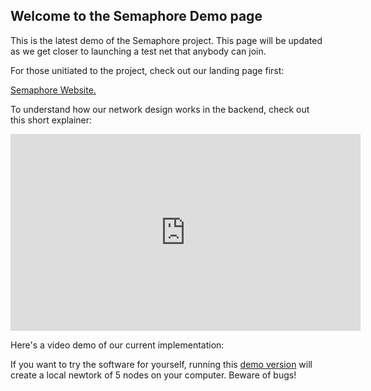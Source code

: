 ## Welcome to the Semaphore Demo page

This is the latest demo of the Semaphore project. This page will be updated as we get closer to launching a test net that anybody can join.
 
For those unitiated to the project, check out our landing page first:

<a href="https://sirlemmings.github.io/Semaphore/" target="_blank">Semaphore Website.</a>

To understand how our network design works in the backend, check out this short explainer:

<iframe width="560" height="315" src="https://www.youtube.com/embed/UJcLXCyjUHI" title="YouTube video player" frameborder="0" allow="accelerometer; autoplay; clipboard-write; encrypted-media; gyroscope; picture-in-picture" allowfullscreen></iframe>

Here's a video demo of our current implementation:


If you want to try the software for yourself, running this <a href="https://github.com/SirLemmings/Semaphore/raw/gh-pages/Semaphore.zip" target="_blank">demo version</a> will create a local newtork of 5 nodes on your computer. Beware of bugs!
